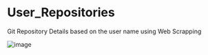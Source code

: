 # User_Repositories
Git Repository Details based on the user name using Web Scrapping


![image](https://user-images.githubusercontent.com/20837998/214787338-e8b800fa-0a3c-4392-8fed-70b429c3c4cc.png)
